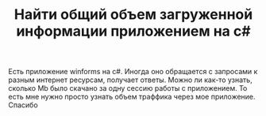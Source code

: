 ﻿---
title: "Найти общий объем загруженной информации приложением на c#"
se.owner.user_id: 293865
se.owner.display_name: "PracticeMakesPerfect"
se.owner.link: "https://ru.stackoverflow.com/users/293865/practicemakesperfect"
se.link: "https://ru.stackoverflow.com/questions/814452/%d0%9d%d0%b0%d0%b9%d1%82%d0%b8-%d0%be%d0%b1%d1%89%d0%b8%d0%b9-%d0%be%d0%b1%d1%8a%d0%b5%d0%bc-%d0%b7%d0%b0%d0%b3%d1%80%d1%83%d0%b6%d0%b5%d0%bd%d0%bd%d0%be%d0%b9-%d0%b8%d0%bd%d1%84%d0%be%d1%80%d0%bc%d0%b0%d1%86%d0%b8%d0%b8-%d0%bf%d1%80%d0%b8%d0%bb%d0%be%d0%b6%d0%b5%d0%bd%d0%b8%d0%b5%d0%bc-%d0%bd%d0%b0-c"
se.question_id: 814452
se.post_type: question
se.score: 4
---
<p>Есть приложение winforms на c#. Иногда оно обращается с запросами к разным интернет ресурсам, получает ответы. Можно ли как-то узнать, сколько Mb было скачано за одну сессию работы с приложением. То есть мне нужно просто узнать объем траффика через мое приложение. Спасибо</p>
